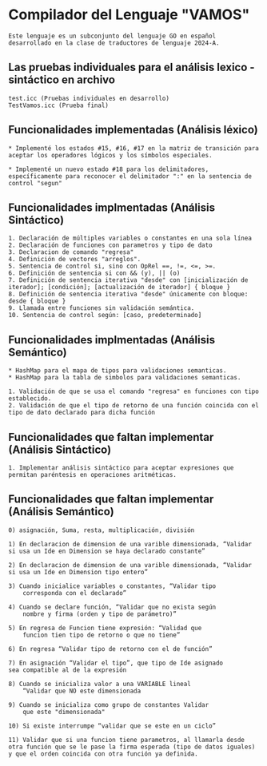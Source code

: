 # Compilador del Lenguaje "VAMOS"

    Este lenguaje es un subconjunto del lenguaje GO en español desarrollado en la clase de traductores de lenguaje 2024-A.

## Las pruebas individuales para el análisis lexico - sintáctico en archivo

    test.icc (Pruebas individuales en desarrollo)
    TestVamos.icc (Prueba final)

## Funcionalidades implementadas (Análisis léxico)

    * Implementé los estados #15, #16, #17 en la matriz de transición para aceptar los operadores lógicos y los símbolos especiales.

    * Implementé un nuevo estado #18 para los delimitadores, específicamente para reconocer el delimitador ":" en la sentencia de control "segun"

## Funcionalidades implmentadas (Análisis Sintáctico)

    1. Declaración de múltiples variables o constantes en una sola línea
    2. Declaración de funciones con parametros y tipo de dato
    3. Declaracion de comando "regresa"
    4. Definición de vectores "arreglos".
    5. Sentencia de control si, sino con OpRel ==, !=, <=, >=. 
    6. Definición de sentencia si con && (y), || (o)
    7. Definición de sentencia iterativa "desde" con [inicialización de iterador]; [condición]; [actualización de iterador] { bloque }   
    8. Definición de sentencia iterativa "desde" únicamente con bloque: desde { bloque }
    9. Llamada entre funciones sin validación semántica.
    10. Sentencia de control según: [caso, predeterminado] 

## Funcionalidades implmentadas (Análisis Semántico)

    * HashMap para el mapa de tipos para validaciones semanticas.
    * HashMap para la tabla de simbolos para validaciones semanticas.

    1. Validación de que se usa el comando "regresa" en funciones con tipo establecido.
    2. Validación de que el tipo de retorno de una función coincida con el tipo de dato declarado para dicha función 

## Funcionalidades que faltan implementar (Análisis Sintáctico)

    1. Implementar análisis sintáctico para aceptar expresiones que permitan paréntesis en operaciones aritméticas.
    
## Funcionalidades que faltan implementar (Análisis Semántico)

    0) asignación, Suma, resta, multiplicación, división

    1) En declaracion de dimension de una varible dimensionada, “Validar si usa un Ide en Dimension se haya declarado constante”

    2) En declaracion de dimension de una varible dimensionada, “Validar si usa un Ide en Dimension tipo entero”

    3) Cuando inicialice variables o constantes, “Validar tipo
        corresponda con el declarado”

    4) Cuando se declare función, “Validar que no exista según
        nombre y firma (orden y tipo de parámetro)”

    5) En regresa de Funcion tiene expresión: “Validad que
        funcion tien tipo de retorno o que no tiene”

    6) En regresa “Validar tipo de retorno con el de función”

    7) En asignación “Validar el tipo”, que tipo de Ide asignado
    sea compatible al de la expresión

    8) Cuando se inicializa valor a una VARIABLE lineal
        “Validar que NO este dimensionada

    9) Cuando se inicializa como grupo de constantes Validar
        que este "dimensionada"

    10) Si existe interrumpe “validar que se este en un ciclo”

    11) Validar que si una funcion tiene parametros, al llamarla desde otra función que se le pase la firma esperada (tipo de datos iguales) y que el orden coincida con otra función ya definida. 
